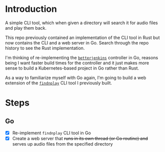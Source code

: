 # Introduction

A simple CLI tool, which when given a directory will search it for audio files and play them back.

This repo previously contained an implementation of the CLI tool in Rust but now contains the CLI and a web server in Go.
Search through the repo history to see the Rust implementation.

I'm thinking of re-implementing the [`betterjenkins`](https://www.github.com/teejas/betterjenkins) controller in Go, reasons being I want faster build times for the controller and it just makes more sense to build a Kubernetes-based project in Go rather than Rust.

As a way to familiarize myself with Go again, I'm going to build a web extension of the [`findnplay`](https://www.github.com/teejas/findnplay) CLI tool I previously built.

# Steps
## Go
- [x] Re-implement `findnplay` CLI tool in Go
- [x] Create a web server that ~~runs in its own thread (or Go routine) and~~ serves up audio files from the specified directory